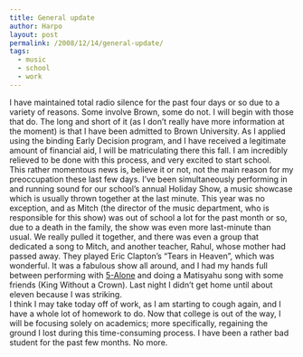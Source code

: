 ```yaml
---
title: General update
author: Harpo
layout: post
permalink: /2008/12/14/general-update/
tags:
  - music
  - school
  - work
---
```

I have maintained total radio silence for the past four days or so due to a variety of reasons. Some involve Brown, some do not. I will begin with those that do. The long and short of it (as I don&#8217;t really have more information at the moment) is that I have been admitted to Brown University. As I applied using the binding Early Decision program, and I have received a legitimate amount of financial aid, I will be matriculating there this fall. I am incredibly relieved to be done with this process, and very excited to start school.  
This rather momentous news is, believe it or not, not the main reason for my preoccupation these last few days. I&#8217;ve been simultaneously performing in and running sound for our school&#8217;s annual Holiday Show, a music showcase which is usually thrown together at the last minute. This year was no exception, and as Mitch (the director of the music department, who is responsible for this show) was out of school a lot for the past month or so, due to a death in the family, the show was even more last-minute than usual. We really pulled it together, and there was even a group that dedicated a song to Mitch, and another teacher, Rahul, whose mother had passed away. They played Eric Clapton&#8217;s &#8220;Tears in Heaven&#8221;, which was wonderful. It was a fabulous show all around, and I had my hands full between performing with <a href="http://5alone.com" target="_blank">5-Alone</a> and doing a Matisyahu song with some friends (King Without a Crown). Last night I didn&#8217;t get home until about eleven because I was striking.  
I think I may take today off of work, as I am starting to cough again, and I have a whole lot of homework to do. Now that college is out of the way, I will be focusing solely on academics; more specifically, regaining the ground I lost during this time-consuming process. I have been a rather bad student for the past few months. No more.